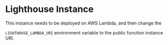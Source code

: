 # Lighthouse Instance

This instance needs to be deployed on AWS Lambda, and then change the

`LIGHTHOUSE_LAMBDA_URI` environment variable to the public function instance URI.
